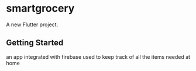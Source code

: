 # smartgrocery

A new Flutter project.

## Getting Started
an app integrated with firebase used to keep track of all the items needed at home
